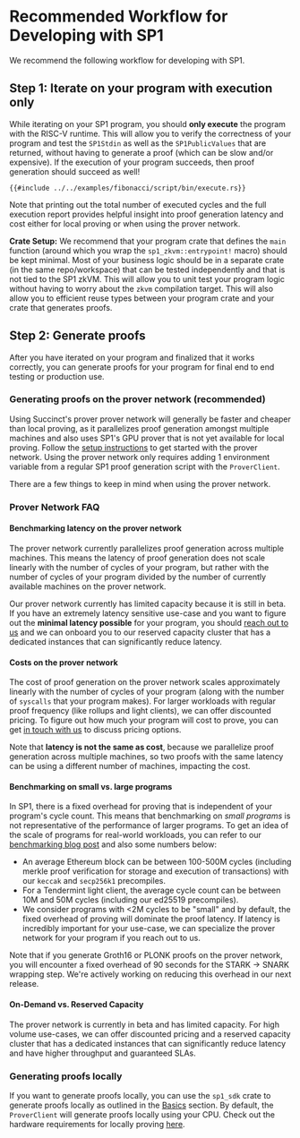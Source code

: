 # Recommended Workflow for Developing with SP1

We recommend the following workflow for developing with SP1.

## Step 1: Iterate on your program with execution only

While iterating on your SP1 program, you should **only execute** the program with the RISC-V runtime. This will allow you to verify the correctness of your program and test the `SP1Stdin` as well as the `SP1PublicValues` that are returned, without having to generate a proof (which can be slow and/or expensive). If the execution of your program succeeds, then proof generation should succeed as well!

```rust,noplayground
{{#include ../../examples/fibonacci/script/bin/execute.rs}}
```

Note that printing out the total number of executed cycles and the full execution report provides helpful insight into proof generation latency and cost either for local proving or when using the prover network.

**Crate Setup:** We recommend that your program crate that defines the `main` function (around which you wrap the `sp1_zkvm::entrypoint!` macro) should be kept minimal. Most of your business logic should be in a separate crate (in the same repo/workspace) that can be tested independently and that is not tied to the SP1 zkVM. This will allow you to unit test your program logic without having to worry about the `zkvm` compilation target. This will also allow you to efficient reuse types between your program crate and your crate that generates proofs.

## Step 2: Generate proofs

After you have iterated on your program and finalized that it works correctly, you can generate proofs for your program for final end to end testing or production use.

### Generating proofs on the prover network (recommended)

Using Succinct's prover prover network will generally be faster and cheaper than local proving, as it parallelizes proof generation amongst multiple machines and also uses SP1's GPU prover that is not yet available for local proving. Follow the [setup instructions](./prover-network.md) to get started with the prover network. Using the prover network only requires adding 1 environment variable from a regular SP1 proof generation script with the `ProverClient`.

There are a few things to keep in mind when using the prover network.

### Prover Network FAQ

#### Benchmarking latency on the prover network

The prover network currently parallelizes proof generation across multiple machines. This means the latency of proof generation does not scale linearly with the number of cycles of your program, but rather with the number of cycles of your program divided by the number of currently available machines on the prover network.

Our prover network currently has limited capacity because it is still in beta. If you have an extremely latency sensitive use-case and you want to figure out the **minimal latency possible** for your program, you should [reach out to us](https://partner.succinct.xyz/) and we can onboard you to our reserved capacity cluster that has a dedicated instances that can significantly reduce latency.

#### Costs on the prover network

The cost of proof generation on the prover network scales approximately linearly with the number of cycles of your program (along with the number of `syscalls` that your program makes). For larger workloads with regular proof frequency (like rollups and light clients), we can offer discounted pricing. To figure out how much your program will cost to prove, you can get [in touch with us](https://partner.succinct.xyz/) to discuss pricing options.

Note that **latency is not the same as cost**, because we parallelize proof generation across multiple machines, so two proofs with the same latency can be using a different number of machines, impacting the cost.

#### Benchmarking on small vs. large programs

In SP1, there is a fixed overhead for proving that is independent of your program's cycle count. This means that benchmarking on _small programs_ is not representative of the performance of larger programs. To get an idea of the scale of programs for real-world workloads, you can refer to our [benchmarking blog post](https://blog.succinct.xyz/sp1-production-benchmarks) and also some numbers below:

- An average Ethereum block can be between 100-500M cycles (including merkle proof verification for storage and execution of transactions) with our `keccak` and `secp256k1` precompiles.
- For a Tendermint light client, the average cycle count can be between 10M and 50M cycles (including our ed25519 precompiles).
- We consider programs with <2M cycles to be "small" and by default, the fixed overhead of proving will dominate the proof latency. If latency is incredibly important for your use-case, we can specialize the prover network for your program if you reach out to us.

Note that if you generate Groth16 or PLONK proofs on the prover network, you will encounter a fixed overhead of 90 seconds for the STARK -> SNARK wrapping step. We're actively working on reducing this overhead in our next release.

#### On-Demand vs. Reserved Capacity

The prover network is currently in beta and has limited capacity. For high volume use-cases, we can offer discounted pricing and a reserved capacity cluster that has a dedicated instances that can significantly reduce latency and have higher throughput and guaranteed SLAs.

### Generating proofs locally

If you want to generate proofs locally, you can use the `sp1_sdk` crate to generate proofs locally as outlined in the [Basics](./basics.md) section. By default, the `ProverClient` will generate proofs locally using your CPU. Check out the hardware requirements for locally proving [here](../getting-started/hardware-requirements.md#local-proving).
